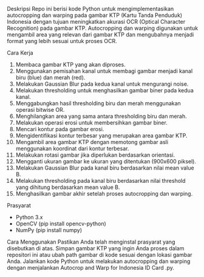 Deskripsi
Repo ini berisi kode Python untuk mengimplementasikan autocropping dan warping pada gambar KTP (Kartu Tanda Penduduk) Indonesia dengan tujuan meningkatkan akurasi OCR (Optical Character Recognition) pada gambar KTP. Autocropping dan warping digunakan untuk mengambil area yang relevan dari gambar KTP dan mengubahnya menjadi format yang lebih sesuai untuk proses OCR.

Cara Kerja
1. Membaca gambar KTP yang akan diproses.
2. Menggunakan pemisahan kanal untuk membagi gambar menjadi kanal biru (blue) dan merah (red).
3. Melakukan Gaussian Blur pada kedua kanal untuk mengurangi noise.
4. Melakukan thresholding untuk menghasilkan gambar biner pada kedua kanal.
5. Menggabungkan hasil thresholding biru dan merah menggunakan operasi bitwise OR.
6. Menghilangkan area yang sama antara thresholding biru dan merah.
7. Melakukan operasi erosi untuk membersihkan gambar biner.
8. Mencari kontur pada gambar erosi.
9. Mengidentifikasi kontur terbesar yang merupakan area gambar KTP.
10. Mengambil area gambar KTP dengan memotong gambar asli menggunakan koordinat dari kontur terbesar.
11. Melakukan rotasi gambar jika diperlukan berdasarkan orientasi.
12. Mengganti ukuran gambar ke ukuran yang ditentukan (900x600 piksel).
13. Melakukan Gaussian Blur pada kanal biru berdasarkan nilai mean value B.
14. Melakukan thresholding pada kanal biru berdasarkan nilai threshold yang dihitung berdasarkan mean value B.
15. Menghasilkan gambar akhir setelah proses autocropping dan warping.

Prasyarat
- Python 3.x
- OpenCV (pip install opencv-python)
- NumPy (pip install numpy)

Cara Menggunakan
Pastikan Anda telah menginstal prasyarat yang disebutkan di atas.
Simpan gambar KTP yang ingin Anda proses dalam repositori ini atau ubah path gambar di kode sesuai dengan lokasi gambar Anda.
Jalankan kode Python untuk melakukan autocropping dan warping dengan menjalankan Autocrop and Warp for Indonesia ID Card
.py.
